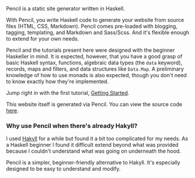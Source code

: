 Pencil is a static site generator written in Haskell.

With Pencil, you write Haskell code to generate your website from source files
(HTML, CSS, Markdown). Pencil comes pre-loaded with blogging, tagging,
templating, and Markdown and Sass/Scss. And it's flexible enough to extend for
your own needs.

Pencil and the tutorials present here were designed with the beginner Haskeller
in mind. It is expected, however, that you have a good grasp of basic Haskell
syntax, functions, algebraic data types (the `data` keyword), records, maps and
filters, and data structures like `Data.Map`. A preliminary knowledge of how to
use monads is also expected, though you don't need to know exactly how they're
implemented.

Jump right in with the first tutorial, [Getting
Started](/pencil/tutorials/01-getting-started/).

This website itself is generated via Pencil. You can view the source code
[here](https://github.com/elben/elben.github.io).

### Why use Pencil when there's already Hakyll?

I used [Hakyll](https://jaspervdj.be/hakyll/) for a while but found it a bit too
complicated for my needs. As a Haskell beginner I found it difficult extend
beyond what was provided because I couldn't understand what was going on
underneath the hood.

Pencil is a simpler, beginner-friendly alternative to Hakyll. It's especially
designed to be easy to understand and modify.
